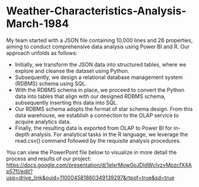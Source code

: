 # Weather-Characteristics-Analysis-March-1984
My team started with a JSON file containing 10,000 lines and 26 properties, aiming to conduct comprehensive data analysis using  Power BI and R. Our approach unfolds as follows:
- Initially, we transform the JSON data into structured tables, where we explore and cleanse the dataset using Python.
- Subsequently, we design a relational database management system (RDBMS) schema using SQL.
- With the RDBMS schema in place, we proceed to convert the Python data into tables that align with our designed RDBMS schema, subsequently inserting this data into SQL.
- Our RDBMS schema adopts the format of star schema design. From this data warehouse, we establish a connection to the OLAP service to acquire analytics data.
- Finally, the resulting data is exported from OLAP to Power BI for in-depth analysis. For analytical tasks in the R language, we leverage the read.csv() command followed by the requisite analysis procedures.

You can view the PowerPoint file below to visualize in more detail the process and results of our project:
https://docs.google.com/presentation/d/1elxrMow0oJDldWcIvzvMpzcfX4Ap57fI/edit?usp=drive_link&ouid=110004581860349139297&rtpof=true&sd=true 
